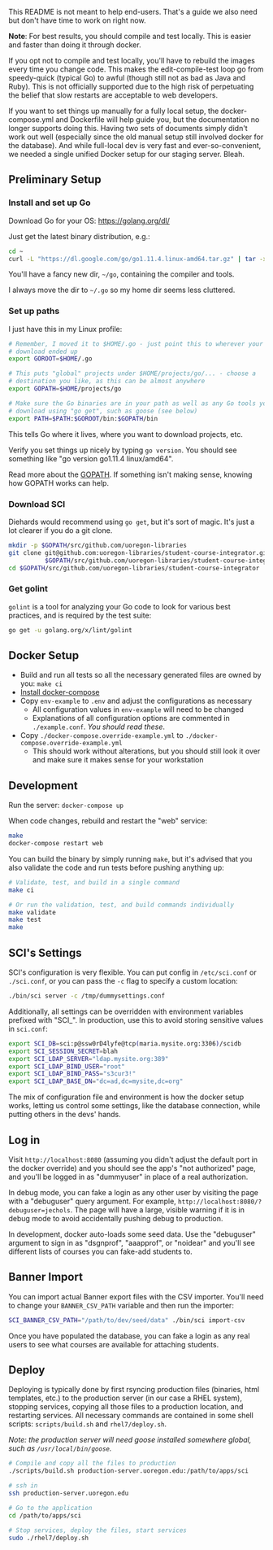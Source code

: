 This README is not meant to help end-users.  That's a guide we also need but
don't have time to work on right now.

**Note**: For best results, you should compile and test locally.  This is
easier and faster than doing it through docker.

If you opt not to compile and test locally, you'll have to rebuild the images
every time you change code.  This makes the edit-compile-test loop go from
speedy-quick (typical Go) to awful (though still not as bad as Java and Ruby).
This is not officially supported due to the high risk of perpetuating the
belief that slow restarts are acceptable to web developers.

If you want to set things up manually for a fully local setup, the
docker-compose.yml and Dockerfile will help guide you, but the documentation no
longer supports doing this.  Having two sets of documents simply didn't work
out well (especially since the old manual setup still involved docker for the
database).  And while full-local dev is very fast and ever-so-convenient, we
needed a single unified Docker setup for our staging server.  Bleah.

Preliminary Setup
---

### Install and set up Go

Download Go for your OS: https://golang.org/dl/

Just get the latest binary distribution, e.g.:

```bash
cd ~
curl -L "https://dl.google.com/go/go1.11.4.linux-amd64.tar.gz" | tar -xz
```

You'll have a fancy new dir, `~/go`, containing the compiler and tools.

I always move the dir to `~/.go` so my home dir seems less cluttered.

### Set up paths

I just have this in my Linux profile:

```bash
# Remember, I moved it to $HOME/.go - just point this to wherever your Go
# download ended up
export GOROOT=$HOME/.go

# This puts "global" projects under $HOME/projects/go/... - choose a
# destination you like, as this can be almost anywhere
export GOPATH=$HOME/projects/go

# Make sure the Go binaries are in your path as well as any Go tools you
# download using "go get", such as goose (see below)
export PATH=$PATH:$GOROOT/bin:$GOPATH/bin
```

This tells Go where it lives, where you want to download projects, etc.

Verify you set things up nicely by typing `go version`.  You should see
something like "go version go1.11.4 linux/amd64".

Read more about the [GOPATH](https://golang.org/doc/code.html#GOPATH).  If
something isn't making sense, knowing how GOPATH works can help.

### Download SCI

Diehards would recommend using `go get`, but it's sort of magic.  It's just a
lot clearer if you do a git clone.

```bash
mkdir -p $GOPATH/src/github.com/uoregon-libraries
git clone git@github.com:uoregon-libraries/student-course-integrator.git \
          $GOPATH/src/github.com/uoregon-libraries/student-course-integrator
cd $GOPATH/src/github.com/uoregon-libraries/student-course-integrator
```

### Get golint

`golint` is a tool for analyzing your Go code to look for various best
practices, and is required by the test suite:

```bash
go get -u golang.org/x/lint/golint
```

Docker Setup
---

- Build and run all tests so all the necessary generated files are owned by you: `make ci`
- [Install docker-compose](https://docs.docker.com/compose/install/#install-compose)
- Copy `env-example` to `.env` and adjust the configurations as necessary
  - All configuration values in `env-example` will need to be changed
  - Explanations of all configuration options are commented in `./example.conf`.  *You should read these*.
- Copy `./docker-compose.override-example.yml` to `./docker-compose.override-example.yml`
  - This should work without alterations, but you should still look it over and
    make sure it makes sense for your workstation

Development
---

Run the server: `docker-compose up`

When code changes, rebuild and restart the "web" service:

```bash
make
docker-compose restart web
```

You can build the binary by simply running `make`, but it's advised that you
also validate the code and run tests before pushing anything up:

```bash
# Validate, test, and build in a single command
make ci

# Or run the validation, test, and build commands individually
make validate
make test
make
```

SCI's Settings
---

SCI's configuration is very flexible.  You can put config in `/etc/sci.conf` or
`./sci.conf`, or you can pass the `-c` flag to specify a custom location:

```bash
./bin/sci server -c /tmp/dummysettings.conf
```

Additionally, all settings can be overridden with environment variables
prefixed with "SCI_".  In production, use this to avoid storing sensitive
values in `sci.conf`:

```bash
export SCI_DB=sci:p@ssw0rD4lyfe@tcp(maria.mysite.org:3306)/scidb
export SCI_SESSION_SECRET=blah
export SCI_LDAP_SERVER="ldap.mysite.org:389"
export SCI_LDAP_BIND_USER="root"
export SCI_LDAP_BIND_PASS="s3cur3!"
export SCI_LDAP_BASE_DN="dc=ad,dc=mysite,dc=org"
```

The mix of configuration file and environment is how the docker setup works,
letting us control some settings, like the database connection, while putting
others in the devs' hands.

Log in
---

Visit `http://localhost:8080` (assuming you didn't adjust the default port in
the docker override) and you should see the app's "not authorized" page, and
you'll be logged in as "dummyuser" in place of a real authorization.

In debug mode, you can fake a login as any other user by visiting the page with
a "debuguser" query argument.  For example, `http://localhost:8080/?debuguser=jechols`.
The page will have a large, visible warning if it is in debug mode to avoid
accidentally pushing debug to production.

In development, docker auto-loads some seed data.  Use the "debuguser" argument
to sign in as "dsgnprof", "aaapprof", or "noidear" and you'll see different
lists of courses you can fake-add students to.

Banner Import
---

You can import actual Banner export files with the CSV importer.  You'll
need to change your `BANNER_CSV_PATH` variable and then run the importer:

```bash
SCI_BANNER_CSV_PATH="/path/to/dev/seed/data" ./bin/sci import-csv
```

Once you have populated the database, you can fake a login as any real users to
see what courses are available for attaching students.

Deploy
---

Deploying is typically done by first rsyncing production files (binaries, html
templates, etc.) to the production server (in our case a RHEL system), stopping
services, copying all those files to a production location, and restarting
services.  All necessary commands are contained in some shell scripts:
`scripts/build.sh` and `rhel7/deploy.sh`.

*Note: the production server will need goose installed somewhere global, such as
`/usr/local/bin/goose`.*

```bash
# Compile and copy all the files to production
./scripts/build.sh production-server.uoregon.edu:/path/to/apps/sci

# ssh in
ssh production-server.uoregon.edu

# Go to the application
cd /path/to/apps/sci

# Stop services, deploy the files, start services
sudo ./rhel7/deploy.sh
```
